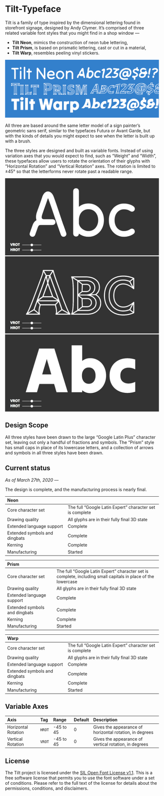 # Tilt-Typeface

Tilt is a family of type inspired by the dimensional lettering found in storefront signage, designed by Andy Clymer. It’s comprised of three related variable font styles that you might find in a shop window — 

- **Tilt Neon**, mimics the construction of neon tube lettering,
- **Tilt Prism**, is based on prismatic lettering, cast or cut in a material,
- **Tilt Warp**, resembles peeling vinyl stickers.

![Tilt family overview](/images/TiltFamilyOverview.png?raw=true "Tilt family overview")

All three are based around the same letter model of a sign painter’s geometric sans serif, similar to the typefaces Futura or Avant Garde, but with the kinds of details you might expect to see when the letter is built up with a brush. 

The three styles are designed and built as variable fonts. Instead of using variation axes that you would expect to find, such as “Weight” and “Width”, these typefaces allow users to rotate the orientation of their glyphs with “Horizontal Rotation” and “Vertical Rotation” axes. The rotation is limited to ±45° so that the letterforms never rotate past a readable range.

![Tilt Neon](/images/Big-Neon-Abc.gif?raw=true "Tilt Neon")
![Tilt Prism](/images/Big-Prism-Abc.gif?raw=true "Tilt Prism")
![Tilt Warp](/images/Big-Warp-Abc.gif?raw=true "Tilt Warp")

## Design Scope

All three styles have been drawn to the large “Google Latin Plus” character set, leaving out only a handful of fractions and symbols. The “Prism” style has small caps in place of its lowercase letters, and a collection of arrows and symbols in all three styles have been drawn.

## Current status

*As of March 27th, 2020 —*

The design is complete, and the manufacturing process is nearly final.

| Neon | |
| :--- | :--- |
| Core character set | The full “Google Latin Expert” character set is complete |
| Drawing quality | All glyphs are in their fully final 3D state |
| Extended language support | Complete |
| Extended symbols and dingbats | Complete |
| Kerning | Complete |
| Manufacturing | Started |

| Prism | |
| :--- | :--- |
| Core character set | The full “Google Latin Expert” character set is complete, including small capitals in place of the lowercase |
| Drawing quality | All glyphs are in their fully final 3D state |
| Extended language support | Complete |
| Extended symbols and dingbats | Complete |
| Kerning | Complete |
| Manufacturing | Started |

| Warp | |
| :--- | :--- |
| Core character set | The full “Google Latin Expert” character set is complete |
| Drawing quality | All glyphs are in their fully final 3D state |
| Extended language support | Complete |
| Extended symbols and dingbats | Complete |
| Kerning | Complete |
| Manufacturing | Started |


## Variable Axes

| Axis | Tag | Range | Default | Description |
| :--- | :--- | :--- | :--- | :--- |
| Horizontal Rotation | `HROT` | -45 to 45 | 0 | Gives the appearance of horizontal rotation, in degrees |
| Vertical Rotation | `VROT` | -45 to 45 | 0 | Gives the appearance of vertical rotation, in degrees |


## License

The Tilt project is licensed under the [SIL Open Font License v1.1](OFL.txt). This is a free software license that permits you to use the font software under a set of conditions. Please refer to the full text of the license for details about the permissions, conditions, and disclaimers.


